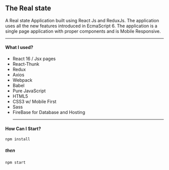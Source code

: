 <h2>The Real state</h2>
A Real state Application built using React Js and ReduxJs. The application uses all the new features introduced in EcmaScript 6. The application is a single page application with proper components and is Mobile Responsive. 
<hr>
<h4>What I used?</h4>
<ul>
  <li>React 16 / Jsx pages</li>
  <li>React-Thunk</li>
<li>Redux</li>
<li>Axios</li>
<li>Webpack</li>
<li>Babel</li>
<li>Pure JavaScript</li>
<li>HTML5</li>
<li>CSS3 w/ Mobile First</li>
<li>Sass</li>
<li>FireBase for Database and Hosting</li><hr>
</ul>
<h4>How Can I Start?</h4>
<code>npm install</code>
<h5>then</h5>

<code>npm start</code>
